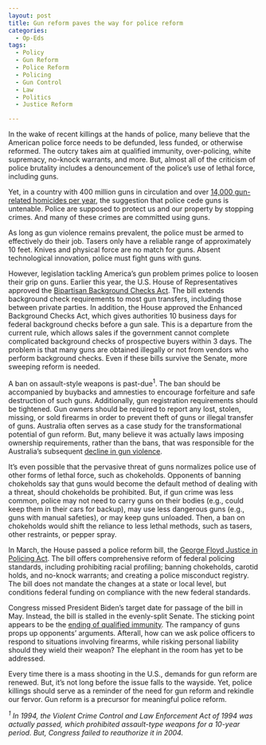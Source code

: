 ```yaml
---
layout: post
title: Gun reform paves the way for police reform
categories:
  - Op-Eds
tags:
  - Policy
  - Gun Reform
  - Police Reform
  - Policing
  - Gun Control
  - Law
  - Politics
  - Justice Reform

---
```


In the wake of recent killings at the hands of police, many believe that the American police force needs to be defunded, less funded, or otherwise reformed.  The outcry takes aim at qualified immunity, over-policing, white supremacy, no-knock warrants, and more.  But, almost all of the criticism of police brutality includes a denouncement of the police’s use of lethal force, including guns.

Yet, in a country with 400 million guns in circulation and over [14,000 gun-related homicides per year](https://www.bbc.com/news/world-us-canada-41488081;%20https:/www.brookings.edu/blog/up-front/2020/07/13/three-million-more-guns-the-spring-2020-spike-in-firearm-sales/), the suggestion that police cede guns is untenable.  Police are supposed to protect us and our property by stopping crimes.  And many of these crimes are committed using guns.  

As long as gun violence remains prevalent, the police must be armed to effectively do their job.  Tasers only have a reliable range of approximately 10 feet.  Knives and physical force are no match for guns.  Absent technological innovation, police must fight guns with guns.  

However, legislation tackling America’s gun problem primes police to loosen their grip on guns.  Earlier this year, the U.S. House of Representatives approved the [Bipartisan Background Checks Act](https://www.congress.gov/bill/117th-congress/house-bill/8).  The bill extends background check requirements to most gun transfers, including those between private parties.  In addition, the House approved the Enhanced Background Checks Act, which gives authorities 10 business days for federal background checks before a gun sale.  This is a departure from the current rule, which allows sales if the government cannot complete complicated background checks of prospective buyers within 3 days.  The problem is that many guns are obtained illegally or not from vendors who perform background checks.  Even if these bills survive the Senate, more sweeping reform is needed.

A ban on assault-style weapons is past-due<sup>1</sup>.  The ban should be accompanied by buybacks and amnesties to encourage forfeiture and safe destruction of such guns.  Additionally, gun registration requirements should be tightened.  Gun owners should be required to report any lost, stolen, missing, or sold firearms in order to prevent theft of guns or illegal transfer of guns.  Australia often serves as a case study for the transformational potential of gun reform.  But, many believe it was actually laws imposing ownership requirements, rather than the bans, that was responsible for the Australia’s subsequent [decline in gun violence](https://www.ncbi.nlm.nih.gov/pmc/articles/PMC2704353/).  

It’s even possible that the pervasive threat of guns normalizes police use of other forms of lethal force, such as chokeholds.  Opponents of banning chokeholds say that guns would become the default method of dealing with a threat, should chokeholds be prohibited.  But, if gun crime was less common, police may not need to carry guns on their bodies (e.g., could keep them in their cars for backup), may use less dangerous guns (e.g., guns with manual safeties), or may keep guns unloaded.  Then, a ban on chokeholds would shift the reliance to less lethal methods, such as tasers, other restraints, or pepper spray.   

In March, the House passed a police reform bill, the [George Floyd Justice in Policing Act](https://thehill.com/homenews/house/554427-bass-signals-george-floyd-police-reform-bill-wont-meet-may-25-deadline).  The bill offers comprehensive reform of federal policing standards, including prohibiting racial profiling; banning chokeholds, carotid holds, and no-knock warrants; and creating a police misconduct registry.  The bill does not mandate the changes at a state or local level, but conditions federal funding on compliance with the new federal standards.  

Congress missed President Biden’s target date for passage of the bill in May.  Instead, the bill is stalled in the evenly-split Senate.  The sticking point appears to be the [ending of qualified immunity](https://thehill.com/homenews/house/555172-police-reform-fight-hinges-on-qualified-immunity).  The rampancy of guns props up opponents’ arguments.  Afterall, how can we ask police officers to respond to situations involving firearms, while risking personal liability should they wield their weapon?  The elephant in the room has yet to be addressed.  

Every time there is a mass shooting in the U.S., demands for gun reform are renewed.  But, it’s not long before the issue falls to the wayside.  Yet, police killings should serve as a reminder of the need for gun reform and rekindle our fervor.  Gun reform is a precursor for meaningful police reform.  

*<sup>1</sup> In 1994, the Violent Crime Control and Law Enforcement Act of 1994 was actually passed, which prohibited assault-type weapons for a 10-year period.  But, Congress failed to reauthorize it in 2004.*
